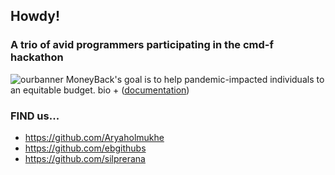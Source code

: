 ## Howdy!
### A trio of avid programmers participating in the cmd-f hackathon
![ourbanner](https://i.gyazo.com/08eb637d827e73879e2d210fa2b91484.png)
MoneyBack's goal is to help pandemic-impacted individuals to an equitable budget.
bio + ([documentation](https://docs.google.com/document/d/1odZqdXk3n6Y2Jv6QFhPMOyg7D4kxFA0uH007OfwzN_8/edit?usp=sharing))
### **FIND us...** 
- https://github.com/Aryaholmukhe
- https://github.com/ebgithubs
- https://github.com/silprerana
